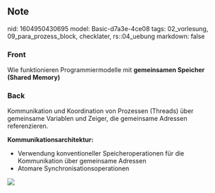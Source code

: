 ## Note
nid: 1604950430695
model: Basic-d7a3e-4ce08
tags: 02_vorlesung, 09_para_prozess_block, checklater, rs::04_uebung
markdown: false

### Front
<p>Wie funktionieren Programmiermodelle mit <b>gemeinsamen Speicher
(Shared Memory)</b>

### Back
<p>Kommunikation und Koordination von Prozessen (Threads) über
gemeinsame Variablen und Zeiger, die gemeinsame Adressen
referenzieren.
<p><b>Kommunikationsarchitektur:</b>
<div>
  <div>
    <ul>
      <li>Verwendung konventioneller Speicheroperationen für die
      Kommunikation über gemeinsame Adressen
      <li>Atomare Synchronisationsoperationen
    </ul>
  </div>
</div>
<p><img src="12Atm9NKdEpMLUSAVM5d.png">
